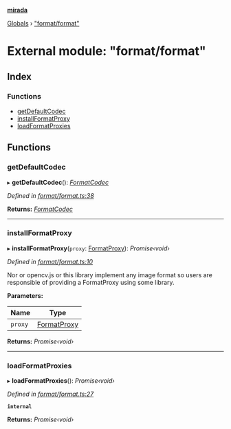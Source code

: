 **[mirada](../README.md)**

[Globals](../README.md) › ["format/format"](_format_format_.md)

# External module: "format/format"

## Index

### Functions

* [getDefaultCodec](_format_format_.md#getdefaultcodec)
* [installFormatProxy](_format_format_.md#installformatproxy)
* [loadFormatProxies](_format_format_.md#loadformatproxies)

## Functions

###  getDefaultCodec

▸ **getDefaultCodec**(): *[FormatCodec](../interfaces/_types_mirada_.formatcodec.md)*

*Defined in [format/format.ts:38](https://github.com/cancerberoSgx/mirada/blob/0e72f4f/mirada/src/format/format.ts#L38)*

**Returns:** *[FormatCodec](../interfaces/_types_mirada_.formatcodec.md)*

___

###  installFormatProxy

▸ **installFormatProxy**(`proxy`: [FormatProxy](_types_mirada_.md#formatproxy)): *Promise‹void›*

*Defined in [format/format.ts:10](https://github.com/cancerberoSgx/mirada/blob/0e72f4f/mirada/src/format/format.ts#L10)*

Nor or opencv.js or this library implement any image format so users are
responsible of providing a FormatProxy using some library.

**Parameters:**

Name | Type |
------ | ------ |
`proxy` | [FormatProxy](_types_mirada_.md#formatproxy) |

**Returns:** *Promise‹void›*

___

###  loadFormatProxies

▸ **loadFormatProxies**(): *Promise‹void›*

*Defined in [format/format.ts:27](https://github.com/cancerberoSgx/mirada/blob/0e72f4f/mirada/src/format/format.ts#L27)*

**`internal`** 

**Returns:** *Promise‹void›*